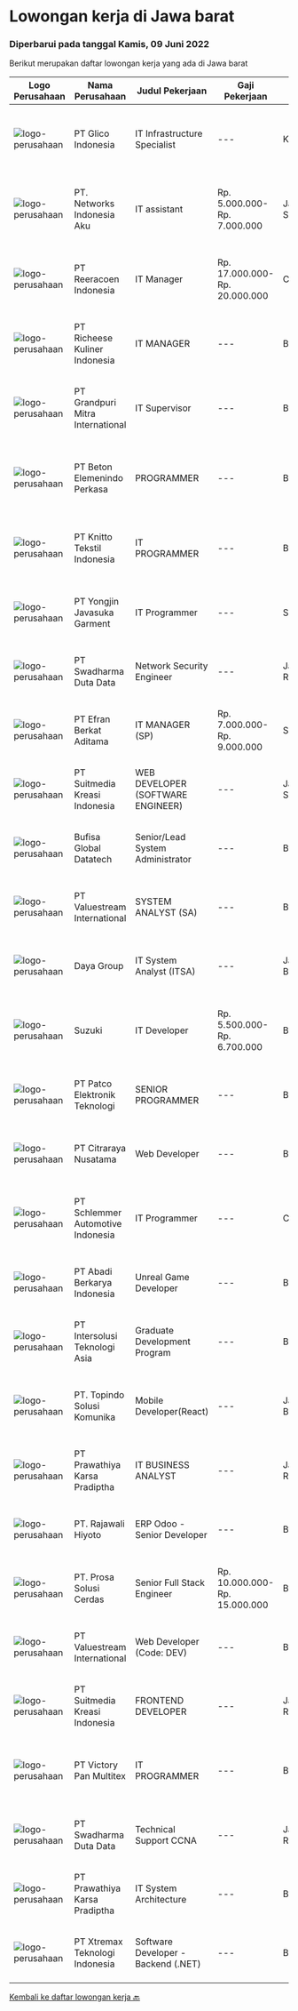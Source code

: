 
  # Lowongan kerja di Jawa barat

  ### Diperbarui pada tanggal Kamis, 09 Juni 2022

  Berikut merupakan daftar lowongan kerja yang ada di Jawa barat

  |Logo Perusahaan | Nama Perusahaan | Judul Pekerjaan | Gaji Pekerjaan | Lokasi | Deskripsi | Tanggal diunggah | Pranala |
  | -------------- | --------------- | --------------- | --------- | --------- | -------------- | ------- | ----------- |
  |![logo-perusahaan](https://image-service-cdn.seek.com.au/7535125664859a4083f0f6ecf43d0360f0ccfbeb/ee4dce1061f3f616224767ad58cb2fc751b8d2dc)|PT Glico Indonesia|IT Infrastructure Specialist|---|Karawang|This position play the role to maintain and support all IT Helpdesk and Network administration to ensure IT equipments, IT infrastructure, network...|Selasa, 07 Juni 2022|https://www.jobstreet.co.id/id/job/it-infrastructure-specialist-3909411?token=0~c8aef0eb-322b-4eee-90b6-e8ce22243cec&sectionRank=1&jobId=jobstreet-id-job-3909411|
|![logo-perusahaan](https://image-service-cdn.seek.com.au/44156515d11edae7706b3a264a9d70af9028d819/ee4dce1061f3f616224767ad58cb2fc751b8d2dc)|PT. Networks Indonesia Aku|IT assistant|Rp. 5.000.000-Rp. 7.000.000|Jakarta Selatan|Job description &amp; Responsitibility:·        Candidate must possess at least a Bachelor's Degree, Computer Science/Information Technology or...|Rabu, 08 Juni 2022|https://www.jobstreet.co.id/id/job/it-assistant-3911186?token=0~c8aef0eb-322b-4eee-90b6-e8ce22243cec&sectionRank=2&jobId=jobstreet-id-job-3911186|
|![logo-perusahaan](https://image-service-cdn.seek.com.au/d33bd8dd71322db8ea58cab3a99c9a2f44aec216/ee4dce1061f3f616224767ad58cb2fc751b8d2dc)|PT Reeracoen Indonesia|IT Manager|Rp. 17.000.000-Rp. 20.000.000|Cikarang|IT MANAGER (CIKARANG) [51239]COMPANY CATEGORY: Japanese Automotive ManufacturingJOB SUMMARY: To resolve all types of mail, network hardware, and...|Rabu, 08 Juni 2022|https://www.jobstreet.co.id/id/job/it-manager-3911782?token=0~c8aef0eb-322b-4eee-90b6-e8ce22243cec&sectionRank=3&jobId=jobstreet-id-job-3911782|
|![logo-perusahaan](https://image-service-cdn.seek.com.au/10619a0613d891b7099745c7984e0ec908cf9aed/ee4dce1061f3f616224767ad58cb2fc751b8d2dc)|PT Richeese Kuliner Indonesia|IT MANAGER|---|Bandung|Job Description : Determining strategies, planning, organizing, directing, monitoring, and evaluating activities for developing information and...|Rabu, 08 Juni 2022|https://www.jobstreet.co.id/id/job/it-manager-3911800?token=0~c8aef0eb-322b-4eee-90b6-e8ce22243cec&sectionRank=4&jobId=jobstreet-id-job-3911800|
|![logo-perusahaan](https://image-service-cdn.seek.com.au/954c1855ff0afbe72a66e59be2c7c3e12b3cc6df/ee4dce1061f3f616224767ad58cb2fc751b8d2dc)|PT Grandpuri Mitra International|IT Supervisor|---|Bekasi|JOB DESCRIPTION SUPERVISOR SISTEM TEKNOLOGI INFORMASIURAIAN JABATAN 1.  IDENTITAS JABATAN  Sebutan Jabatan : Supervisor Sistem Teknologi Informasi...|Senin, 06 Juni 2022|https://www.jobstreet.co.id/id/job/it-supervisor-3907635?token=0~c8aef0eb-322b-4eee-90b6-e8ce22243cec&sectionRank=5&jobId=jobstreet-id-job-3907635|
|![logo-perusahaan](https://image-service-cdn.seek.com.au/f875f6ece3f8be63cf0d58509272d3f3aa867293/ee4dce1061f3f616224767ad58cb2fc751b8d2dc)|PT Beton Elemenindo Perkasa|PROGRAMMER|---|Bandung|Pendidikan minimal S1 Teknik Informatika Menguasai program VB.net dan PHP / Laravel / Phyton Menguasai database SQL Berpengalaman di bidangnya minimal...|Rabu, 08 Juni 2022|https://www.jobstreet.co.id/id/job/programmer-3901096?token=0~c8aef0eb-322b-4eee-90b6-e8ce22243cec&sectionRank=6&jobId=jobstreet-id-job-3901096|
|![logo-perusahaan](https://image-service-cdn.seek.com.au/95c392ce622d6134b6173f8d6379a0068249ee50/ee4dce1061f3f616224767ad58cb2fc751b8d2dc)|PT Knitto Tekstil Indonesia|IT PROGRAMMER|---|Bandung|Kami mencari IT Programmer: Back End Developer yang terampil dan bersemangat untuk bergabung dengan tim kamiTugas dan Tanggung Jawab: Membuat program...|Rabu, 08 Juni 2022|https://www.jobstreet.co.id/id/job/it-programmer-3894602?token=0~c8aef0eb-322b-4eee-90b6-e8ce22243cec&sectionRank=7&jobId=jobstreet-id-job-3894602|
|![logo-perusahaan](https://image-service-cdn.seek.com.au/628f95925f6c733e0ac30319166ab58f112592f1/ee4dce1061f3f616224767ad58cb2fc751b8d2dc)|PT Yongjin Javasuka Garment|IT Programmer|---|Sukabumi|Maximum 35 years old Education Diploma/Bachelor of Computer Science/Information Technology Minimum 3 years experience as a programmer Mastering the...|Rabu, 08 Juni 2022|https://www.jobstreet.co.id/id/job/it-programmer-3900736?token=0~c8aef0eb-322b-4eee-90b6-e8ce22243cec&sectionRank=8&jobId=jobstreet-id-job-3900736|
|![logo-perusahaan](https://image-service-cdn.seek.com.au/e55e3708620a7ff5e7da329d1725ee01ed113417/ee4dce1061f3f616224767ad58cb2fc751b8d2dc)|PT Swadharma Duta Data|Network Security Engineer|---|Jakarta Raya|S1 Teknik (Komputer/Informatika). Waktu kerja Shift (sesuai dengan jadwal yang ditentukan) Bersedia ditempatkan di Jakarta dan luar kota (Palembang)...|Rabu, 08 Juni 2022|https://www.jobstreet.co.id/id/job/network-security-engineer-3894137?token=0~c8aef0eb-322b-4eee-90b6-e8ce22243cec&sectionRank=9&jobId=jobstreet-id-job-3894137|
|![logo-perusahaan](https://image-service-cdn.seek.com.au/9cf28ad5614a370ec7055018c3a023f3af3b0aa6/ee4dce1061f3f616224767ad58cb2fc751b8d2dc)|PT Efran Berkat Aditama|IT MANAGER (SP)|Rp. 7.000.000-Rp. 9.000.000|Sukabumi|Tugas dan Tanggung Jawab-	Mengatur maintenance dan sistem perbaikan komputer dan jaringan perusahaan.-	Mengatur dan memonitor jalannya perminataan...|Senin, 06 Juni 2022|https://www.jobstreet.co.id/id/job/it-manager-sp-3907844?token=0~c8aef0eb-322b-4eee-90b6-e8ce22243cec&sectionRank=10&jobId=jobstreet-id-job-3907844|
|![logo-perusahaan](https://image-service-cdn.seek.com.au/a5c9031380eb08bdce605f2fa1a6e5e724a6def0/ee4dce1061f3f616224767ad58cb2fc751b8d2dc)|PT Suitmedia Kreasi Indonesia|WEB DEVELOPER (SOFTWARE ENGINEER)|---|Jakarta Selatan|Role: You will develop and deliver high-quality web and mobile apps Responsibilities: Develop backend system of web and mobile applications. Deliver...|Rabu, 08 Juni 2022|https://www.jobstreet.co.id/id/job/web-developer-software-engineer-3900246?token=0~c8aef0eb-322b-4eee-90b6-e8ce22243cec&sectionRank=11&jobId=jobstreet-id-job-3900246|
|![logo-perusahaan](https://image-service-cdn.seek.com.au/e82ef4be754b12630e368b69969d22aa433c4253/ee4dce1061f3f616224767ad58cb2fc751b8d2dc)|Bufisa Global Datatech|Senior/Lead System Administrator|---|Bandung|We Are Bufisa, trusted partner for PostgreSQL solutions, needs a fresh additional individuals to fill in position as Senior/Lead System...|Rabu, 08 Juni 2022|https://www.jobstreet.co.id/id/job/senior-lead-system-administrator-3912629?token=0~c8aef0eb-322b-4eee-90b6-e8ce22243cec&sectionRank=12&jobId=jobstreet-id-job-3912629|
|![logo-perusahaan](https://image-service-cdn.seek.com.au/38b93cad40354922da192b36aae3a7dede24721d/ee4dce1061f3f616224767ad58cb2fc751b8d2dc)|PT Valuestream International|SYSTEM ANALYST (SA)|---|Bandung|Requirement: Bachelor Degree (S1) in any major Information Technology (IT) related Fresh graduate is welcome Have good knowledge about System...|Rabu, 08 Juni 2022|https://www.jobstreet.co.id/id/job/system-analyst-sa-3911421?token=0~c8aef0eb-322b-4eee-90b6-e8ce22243cec&sectionRank=13&jobId=jobstreet-id-job-3911421|
|![logo-perusahaan](https://image-service-cdn.seek.com.au/00da9d3cef3249064ef4ac228ee3529bf7e26d28/ee4dce1061f3f616224767ad58cb2fc751b8d2dc)|Daya Group|IT System Analyst (ITSA)|---|Jawa Barat|Candidate must possess at least Bachelor's Degree in Engineering (Computer/Telecommunication) or equivalent. At least minimum 4 years of working...|Rabu, 08 Juni 2022|https://www.jobstreet.co.id/id/job/it-system-analyst-itsa-3912610?token=0~c8aef0eb-322b-4eee-90b6-e8ce22243cec&sectionRank=14&jobId=jobstreet-id-job-3912610|
|![logo-perusahaan](https://image-service-cdn.seek.com.au/795ed453a97df21311050aba573bd5d480b30592/ee4dce1061f3f616224767ad58cb2fc751b8d2dc)|Suzuki|IT Developer|Rp. 5.500.000-Rp. 6.700.000|Bekasi|Job Description:   Develop programs according with specifications made by system analysts Developing and managing information system  Requirements:...|Selasa, 07 Juni 2022|https://www.jobstreet.co.id/id/job/it-developer-3909655?token=0~c8aef0eb-322b-4eee-90b6-e8ce22243cec&sectionRank=15&jobId=jobstreet-id-job-3909655|
|![logo-perusahaan](https://image-service-cdn.seek.com.au/46135da303889e6c27ceea1a4ccd67c78d23ba47/ee4dce1061f3f616224767ad58cb2fc751b8d2dc)|PT Patco Elektronik Teknologi|SENIOR  PROGRAMMER|---|Bekasi|( Microsoft Dynamics AX 2012 ) QUALIFICATION: Bachelor / Degree in Informatics from a reputable university Mature, highly analytical, good...|Selasa, 07 Juni 2022|https://www.jobstreet.co.id/id/job/senior-programmer-3893015?token=0~c8aef0eb-322b-4eee-90b6-e8ce22243cec&sectionRank=16&jobId=jobstreet-id-job-3893015|
|![logo-perusahaan](https://image-service-cdn.seek.com.au/6deb860fe3982e70b0854fa24644e0fe7731488a/ee4dce1061f3f616224767ad58cb2fc751b8d2dc)|PT Citraraya Nusatama|Web Developer|---|Bandung|Job Descriptions: Work with the team members to develop product Implementation, optimizing and mantain application Contribute to our Frontend or...|Rabu, 08 Juni 2022|https://www.jobstreet.co.id/id/job/web-developer-3899798?token=0~c8aef0eb-322b-4eee-90b6-e8ce22243cec&sectionRank=17&jobId=jobstreet-id-job-3899798|
|![logo-perusahaan](https://image-service-cdn.seek.com.au/44134d6c08bf1679a9b3cbc43aa40b69420460bc/ee4dce1061f3f616224767ad58cb2fc751b8d2dc)|PT Schlemmer Automotive Indonesia|IT Programmer|---|Cikarang|Kualifikasi : 18-25 tahun Min D3/S1 1 year experience Pernah mengembangkan aplikasi web Familiar dengan codeigniter Mengerti manajemen database Paham...|Selasa, 07 Juni 2022|https://www.jobstreet.co.id/id/job/it-programmer-3910427?token=0~c8aef0eb-322b-4eee-90b6-e8ce22243cec&sectionRank=18&jobId=jobstreet-id-job-3910427|
|![logo-perusahaan](https://image-service-cdn.seek.com.au/045c4cd1d74e13621c15b12e126092437c7b0aa7/ee4dce1061f3f616224767ad58cb2fc751b8d2dc)|PT Abadi Berkarya Indonesia|Unreal Game Developer|---|Bekasi|Deskripsi Pekerjaan Sebagai game programmer Unreal Engine 4 Menulis custom game code Menggunakan library code yang telah ada Bekerja sama dengan...|Rabu, 08 Juni 2022|https://www.jobstreet.co.id/id/job/unreal-game-developer-3899742?token=0~c8aef0eb-322b-4eee-90b6-e8ce22243cec&sectionRank=19&jobId=jobstreet-id-job-3899742|
|![logo-perusahaan](https://image-service-cdn.seek.com.au/f715d3e393651de2fe5a9214d72612dd30f629b2/ee4dce1061f3f616224767ad58cb2fc751b8d2dc)|PT Intersolusi Teknologi Asia|Graduate Development Program|---|Bandung|RESPONSIBILITIES: Will be train as developer for 3 or 4 months. REQUIREMENTS: Candidate must possess at least Diploma, Bachelor's Degree in Computer...|Rabu, 08 Juni 2022|https://www.jobstreet.co.id/id/job/graduate-development-program-3911432?token=0~c8aef0eb-322b-4eee-90b6-e8ce22243cec&sectionRank=20&jobId=jobstreet-id-job-3911432|
|![logo-perusahaan](https://i.ibb.co/sqvTCh9/112815900-stock-vector-no-image-available-icon-flat-vector.webp)|PT. Topindo Solusi Komunika|Mobile Developer(React)|---|Jawa Barat|MOBILE DEVELOPER (REACT-NATIVE)Status : OPEN (WORK ON SITE AT JATINANGOR, KAB.SUMEDANG, WEST JAVA)QUALIFICATIONS Strong proficiency in JavaScript,...|Rabu, 08 Juni 2022|https://www.jobstreet.co.id/id/job/mobile-developer-react-3893878?token=0~c8aef0eb-322b-4eee-90b6-e8ce22243cec&sectionRank=21&jobId=jobstreet-id-job-3893878|
|![logo-perusahaan](https://image-service-cdn.seek.com.au/25f275779d2d36a25f086ac9b1c5b5be868683f6/ee4dce1061f3f616224767ad58cb2fc751b8d2dc)|PT Prawathiya Karsa Pradiptha|IT BUSINESS ANALYST|---|Jakarta Raya|Gathering requirement from user / client Create Mock Up Design (Ex. Using Ms Visio, etc) Create flowchart of system (Ex. Using Ms. Visio, etc)...|Selasa, 07 Juni 2022|https://www.jobstreet.co.id/id/job/it-business-analyst-3909593?token=0~c8aef0eb-322b-4eee-90b6-e8ce22243cec&sectionRank=22&jobId=jobstreet-id-job-3909593|
|![logo-perusahaan](https://image-service-cdn.seek.com.au/d39e00a674530519219fb6f76eba5fef9d38e988/ee4dce1061f3f616224767ad58cb2fc751b8d2dc)|PT. Rajawali Hiyoto|ERP Odoo - Senior Developer|---|Bandung|Tugas &amp; Tanggungjawab: Melakukan analisa &amp; bekerja sama menetapkan desain konfigurasi &amp; custom add on sesuai kebutuhan usaha pelanggan....|Kamis, 09 Juni 2022|https://www.jobstreet.co.id/id/job/erp-odoo-senior-developer-3912985?token=0~c8aef0eb-322b-4eee-90b6-e8ce22243cec&sectionRank=23&jobId=jobstreet-id-job-3912985|
|![logo-perusahaan](https://image-service-cdn.seek.com.au/748bcd0018a183215231f7bd37311baa98f260a0/ee4dce1061f3f616224767ad58cb2fc751b8d2dc)|PT. Prosa Solusi Cerdas|Senior Full Stack Engineer|Rp. 10.000.000-Rp. 15.000.000|Bandung|We are looking for a Full Stack or Back End Engineer to lead a team of developers in the continued development of our Regulatory Technology solution....|Rabu, 08 Juni 2022|https://www.jobstreet.co.id/id/job/senior-full-stack-engineer-3895002?token=0~c8aef0eb-322b-4eee-90b6-e8ce22243cec&sectionRank=24&jobId=jobstreet-id-job-3895002|
|![logo-perusahaan](https://image-service-cdn.seek.com.au/38b93cad40354922da192b36aae3a7dede24721d/ee4dce1061f3f616224767ad58cb2fc751b8d2dc)|PT Valuestream International|Web Developer (Code: DEV)|---|Bandung|Requirements: Degree in Computer Science or Engineering Minimum has one year of working experience in related field  Strong organizational and project...|Rabu, 08 Juni 2022|https://www.jobstreet.co.id/id/job/web-developer-code%3A-dev-3911755?token=0~c8aef0eb-322b-4eee-90b6-e8ce22243cec&sectionRank=25&jobId=jobstreet-id-job-3911755|
|![logo-perusahaan](https://image-service-cdn.seek.com.au/448b3e8381e5458b454172bb5980fda85f10b946/ee4dce1061f3f616224767ad58cb2fc751b8d2dc)|PT Suitmedia Kreasi Indonesia|FRONTEND DEVELOPER|---|Jakarta Raya|Role: You will develop high-quality modern websitesResponsibilities: Create UI prototype using HTML, CSS, JavaScript that is compatible with all web...|Rabu, 08 Juni 2022|https://www.jobstreet.co.id/id/job/frontend-developer-3900257?token=0~c8aef0eb-322b-4eee-90b6-e8ce22243cec&sectionRank=26&jobId=jobstreet-id-job-3900257|
|![logo-perusahaan](https://image-service-cdn.seek.com.au/0136ec643bf633e15c1d8d3618247f5608185dd0/ee4dce1061f3f616224767ad58cb2fc751b8d2dc)|PT Victory Pan Multitex|IT PROGRAMMER|---|Bandung|DESKRIPSI PEKERJAAN IT PROGRAMMER:  Melaksanakan rekayasa sistem aplikasi ERP bertujuan untuk meningkatkan produktivitas dan efisiensi perusahaan...|Minggu, 05 Juni 2022|https://www.jobstreet.co.id/id/job/it-programmer-3899002?token=0~c8aef0eb-322b-4eee-90b6-e8ce22243cec&sectionRank=27&jobId=jobstreet-id-job-3899002|
|![logo-perusahaan](https://image-service-cdn.seek.com.au/e55e3708620a7ff5e7da329d1725ee01ed113417/ee4dce1061f3f616224767ad58cb2fc751b8d2dc)|PT Swadharma Duta Data|Technical Support CCNA|---|Jakarta Raya|Kualifikasi : D3- S1 bidang Teknik Informatika, Ilmu Komputer Usia 20 - 30 tahun Pengalaman di bidang IT Network 1 - 2 Tahun Menguasai bidang IT...|Senin, 06 Juni 2022|https://www.jobstreet.co.id/id/job/technical-support-ccna-3907675?token=0~c8aef0eb-322b-4eee-90b6-e8ce22243cec&sectionRank=28&jobId=jobstreet-id-job-3907675|
|![logo-perusahaan](https://image-service-cdn.seek.com.au/25f275779d2d36a25f086ac9b1c5b5be868683f6/ee4dce1061f3f616224767ad58cb2fc751b8d2dc)|PT Prawathiya Karsa Pradiptha|IT System Architecture|---|Bekasi|KUALIFIKASI : Pendidikan minimal S1 ilmu komputer/Teknologi Informasi atau setara. Minimal pengalaman dibidangnya minimal4 tahun. Mampu memecahkan...|Senin, 06 Juni 2022|https://www.jobstreet.co.id/id/job/it-system-architecture-3907668?token=0~c8aef0eb-322b-4eee-90b6-e8ce22243cec&sectionRank=29&jobId=jobstreet-id-job-3907668|
|![logo-perusahaan](https://image-service-cdn.seek.com.au/ce74a79d8ea261e54cdae65dc8035221535675cf/ee4dce1061f3f616224767ad58cb2fc751b8d2dc)|PT Xtremax Teknologi Indonesia|Software Developer - Backend (.NET)|---|Bandung|Job Description As a Software Developer, specifically backend, you will be introduced to ASP.NET development platforms and will be actively involved...|Kamis, 09 Juni 2022|https://www.jobstreet.co.id/id/job/software-developer-backend-.net-3913066?token=0~c8aef0eb-322b-4eee-90b6-e8ce22243cec&sectionRank=30&jobId=jobstreet-id-job-3913066|


  [Kembali ke daftar lowongan kerja 🔙](../README.md#daftar-lowongan-kerja)
  